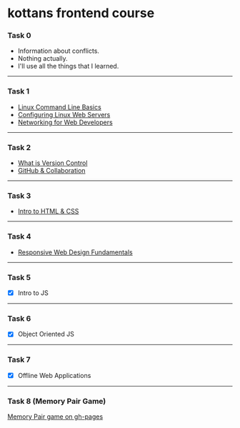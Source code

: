 # kottans frontend course


### Task 0
- Information about conflicts.
- Nothing actually.
- I'll use all the things that I learned.
---
 ### Task 1
- [Linux Command Line Basics](https://github.com/SerafimPoch/kottans_frontend/blob/master/task_1/test_1.1.png)
- [Configuring Linux Web Servers](https://github.com/SerafimPoch/kottans_frontend/blob/master/task_1/test_1.2.png)
- [Networking for Web Developers](https://github.com/SerafimPoch/kottans_frontend/blob/master/task_1/test_1.3.png)
---
### Task 2
- [What is Version Control](https://github.com/SerafimPoch/kottans_frontend/blob/master/task_02%20/test_2.1.png)
- [GitHub & Collaboration ](https://github.com/SerafimPoch/kottans_frontend/blob/master/task_02%20/test_2.2.png)
---
### Task 3 
- [Intro to HTML & CSS](https://github.com/SerafimPoch/kottans_frontend/blob/master/task_03/test%203.png)
---
### Task 4
- [Responsive Web Design Fundamentals](https://github.com/SerafimPoch/kottans_frontend/blob/master/task_04/task4.png)
---
### Task 5 
- [x] Intro to JS
---
### Task 6
- [x] Object Oriented JS
---
### Task 7 
- [x] Offline Web Applications
---
### Task 8 (Memory Pair Game)
[Memory Pair game on gh-pages](https://serafimpoch.github.io./)

